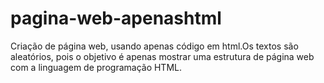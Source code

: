 # pagina-web-apenashtml
Criação de página web, usando apenas código em html.Os textos são aleatórios, pois o objetivo é apenas mostrar uma estrutura de página web com a linguagem de programação HTML.
